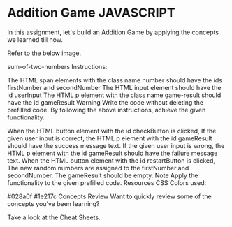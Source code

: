 # Addition Game JAVASCRIPT

In this assignment, let's build an Addition Game by applying the concepts we learned till now.

Refer to the below image.

sum-of-two-numbers
Instructions:

The HTML span elements with the class name number should have the ids firstNumber and secondNumber
The HTML input element should have the id userInput
The HTML p element with the class name game-result should have the id gameResult
Warning
Write the code without deleting the prefilled code.
By following the above instructions, achieve the given functionality.

When the HTML button element with the id checkButton is clicked,
If the given user input is correct, the HTML p element with the id gameResult should have the success message text.
If the given user input is wrong, the HTML p element with the id gameResult should have the failure message text.
When the HTML button element with the id restartButton is clicked,
The new random numbers are assigned to the firstNumber and secondNumber.
The gameResult should be empty.
Note
Apply the functionality to the given prefilled code.
Resources
CSS Colors used:

#028a0f
#1e217c
Concepts Review
Want to quickly review some of the concepts you’ve been learning?

Take a look at the Cheat Sheets.
